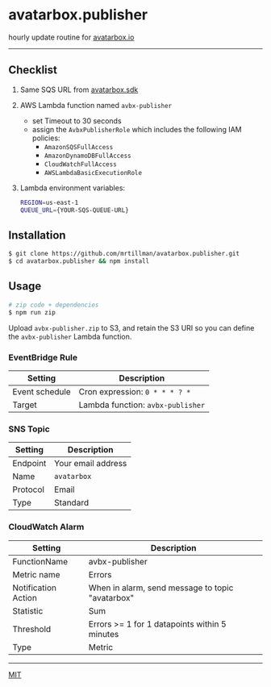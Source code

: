 # avatarbox.publisher

hourly update routine for [avatarbox.io](https://avatarbox.io)

---

## Checklist
1. Same SQS URL from [avatarbox.sdk](https://github.com/mrtillman/avatarbox.sdk)
2. AWS Lambda function named `avbx-publisher`
    - set Timeout to 30 seconds
    - assign the `AvbxPublisherRole` which includes the following IAM policies:
      - `AmazonSQSFullAccess`
      - `AmazonDynamoDBFullAccess`
      - `CloudWatchFullAccess`
      - `AWSLambdaBasicExecutionRole`

3. Lambda environment variables:

    ```sh
    REGION=us-east-1
    QUEUE_URL={YOUR-SQS-QUEUE-URL}
    ```

## Installation

```sh
$ git clone https://github.com/mrtillman/avatarbox.publisher.git
$ cd avatarbox.publisher && npm install
```

## Usage

```sh
# zip code + dependencies
$ npm run zip
```

Upload `avbx-publisher.zip` to S3, and retain the S3 URI so you can define the `avbx-publisher` Lambda function.

### EventBridge Rule

|Setting|Description|
|---|---|
|Event schedule | Cron expression: `0 * * * ? *`|
|Target | Lambda function: `avbx-publisher`|

### SNS Topic

|Setting|Description|
|---|---|
|Endpoint|Your email address|
|Name| `avatarbox`|
|Protocol|Email|
|Type| Standard|

### CloudWatch Alarm

|Setting|Description|
|---|---|
|FunctionName|avbx-publisher|
|Metric name|Errors|
|Notification Action|When in alarm, send message to topic "avatarbox"|
|Statistic|Sum|
|Threshold|Errors >= 1 for 1 datapoints within 5 minutes|
|Type|Metric|

---

[MIT](https://github.com/mrtillman/avatarbox.publisher/blob/main/LICENSE)
